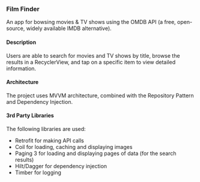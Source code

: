 ### Film Finder ###

An app for bowsing movies & TV shows using the OMDB API (a free, open-source, widely available IMDB alternative).

#### Description ####
Users are able to search for movies and TV shows by title, browse the results in a RecyclerView, and tap on a specific item to view detailed information. 

#### Architecture ####
The project uses MVVM architecture, combined with the Repository Pattern and Dependency Injection.

#### 3rd Party Libraries ####
The following libraries are used:
- Retrofit for making API calls
- Coil for loading, caching and displaying images
- Paging 3 for loading and displaying pages of data (for the search results)
- Hilt/Dagger for dependency injection
- Timber for logging

